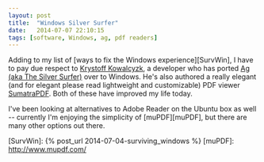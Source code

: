 ```yaml
---
layout: post
title:  "Windows Silver Surfer"
date:   2014-07-07 22:10:15
tags: [software, Windows, ag, pdf readers]
---
```


Adding to my list of [ways to fix the Windows experience][SurvWin], I have to
pay due respect to [Krystoff Kowalcyzk][KK], a developer who
has ported [Ag (aka The Silver Surfer)][AG] over to Windows. He's also authored
a really elegant (and for elegant please read lightweight and customizable)
PDF viewer [SumatraPDF][SPDF]. Both of these have improved my life today.

I've been looking at alternatives to Adobe Reader on the Ubuntu box as well --
currently I'm enjoying the simplicity of [muPDF][muPDF], but there are many
other options out there.

[SPDF]:http://blog.kowalczyk.info/software/sumatrapdf/free-pdf-reader.html
[KK]: http://blog.kowalczyk.info/
[AG]:http://geoff.greer.fm/2011/12/27/the-silver-searcher-better-than-ack/
[SurvWin]: {% post_url 2014-07-04-surviving_windows %}
[muPDF]: http://www.mupdf.com/
